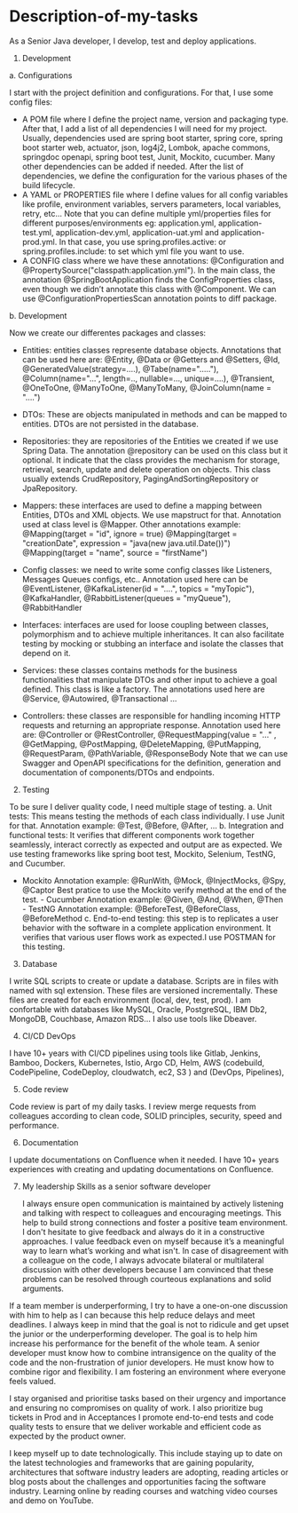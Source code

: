 # Description-of-my-tasks

 As a Senior Java developer, I develop, test and deploy applications.

1.	Development
   
a.	 Configurations

I start with the project definition and configurations. For that, I use some config files:
- A POM file where I define the project name, version and packaging type.  After that, I add a list of all dependencies I will need for my project. Usually, dependencies used are spring boot starter, spring core, spring boot starter web, actuator, json, log4j2, Lombok, apache commons, springdoc openapi, spring boot test, Junit, Mockito, cucumber. Many other dependencies can be added if needed. After the list of dependencies, we define the configuration for the various phases of the build lifecycle.
- A YAML or PROPERTIES file where I define values for all config variables like profile, environment variables, servers parameters, local variables, retry, etc... Note that you can define multiple yml/properties files for different purposes/environments eg: application.yml, application-test.yml, application-dev.yml, application-uat.yml and application-prod.yml. In that case, you use spring.profiles.active: or spring.profiles.include: to set which yml file you want to use.
- A CONFIG class where we have these annotations: @Configuration and 
@PropertySource("classpath:application.yml"). In the main class, the annotation @SpringBootApplication finds the ConfigProperties class, even though we didn’t annotate this class with @Component. We can use @ConfigurationPropertiesScan annotation points to diff package.

b.	Development

Now we create our differentes packages and classes:

- Entities: entities classes represente database objects. Annotations that can be used here are: @Entity, @Data or @Getters and  @Setters, @Id,  @GeneratedValue(strategy=….), @Tabe(name="….."), @Column(name="…", length=.., nullable=…, unique=….), @Transient, @OneToOne, @ManyToOne, @ManyToMany, @JoinColumn(name = "….")

- DTOs: These are objects manipulated in methods and can be mapped to entities. DTOs are not persisted in the database.

- Repositories: they are repositories of the Entities we created if we use Spring Data. The annotation @repository can be used on this class but it optional. It indicate that the class provides the mechanism for storage, retrieval, search, update and delete operation on objects. This class usually extends CrudRepository, PagingAndSortingRepository or JpaRepository.

- Mappers: these interfaces are used to define a mapping between Entities, DTOs and XML objects. We use mapstruct for that. Annotation used at class level is @Mapper. Other annotations example:
@Mapping(target = "id", ignore = true)
@Mapping(target = "creationDate", expression = "java(new java.util.Date())")
@Mapping(target = "name", source = "firstName")

- Config classes: we need to write some config classes like Listeners, Messages Queues configs, etc..
Annotation used here can be @EventListener, @KafkaListener(id = "….", topics = "myTopic"), @KafkaHandler, @RabbitListener(queues = "myQueue"), @RabbitHandler

- Interfaces: interfaces are used for loose coupling between classes, polymorphism and to achieve multiple inheritances. It can also facilitate testing by mocking or stubbing an interface and isolate the classes that depend on it.
 
- Services:  these classes contains methods for the business functionalities that manipulate DTOs and other input to achieve a goal defined. This class is like a factory. The annotations used here are @Service, @Autowired,  @Transactional …

- Controllers: these classes are responsible for handling incoming HTTP requests and returning an appropriate response. Annotation used here are: @Controller or @RestController, @RequestMapping(value = "…" , @GetMapping,  @PostMapping, @DeleteMapping, @PutMapping,  @RequestParam, @PathVariable, @ResponseBody
Note that we can use Swagger and OpenAPI specifications for the definition, generation and documentation of components/DTOs and endpoints.


2.	Testing
   
To be sure I deliver quality code, I need multiple stage of testing.
a.	Unit tests: This means testing the methods of each class individually. I use Junit for that. Annotation example: @Test, @Before, @After, …
b.	Integration and functional tests: It verifies that different components work together seamlessly, interact correctly as expected and output are as expected. We use testing frameworks like spring boot test, Mockito, Selenium, TestNG, and Cucumber. 
- Mockito Annotation example: @RunWith, @Mock, @InjectMocks, @Spy, @Captor
Best pratice to use the Mockito verify method at the end of the test.
              - Cucumber Annotation example: @Given, @And, @When, @Then
              - TestNG Annotation example: @BeforeTest, @BeforeClass, @BeforeMethod
c.	End-to-end testing: this step is to replicates a user behavior with the software in a complete application environment. It verifies that various user flows work as expected.I use POSTMAN for this testing.


3.	Database
   
I write SQL scripts to create or update a database. Scripts are in files with named with sql extension. These files are versioned incrementally. These files are created for each environment (local, dev, test, prod).
I am confortable with databases like MySQL, Oracle, PostgreSQL, IBM Db2, MongoDB, Couchbase, Amazon RDS…
I also use tools like Dbeaver.

4.	CI/CD DevOps
   
I have 10+ years with CI/CD pipelines using tools like Gitlab, Jenkins, Bamboo, Dockers, Kubernetes, Istio,  Argo CD,  Helm,  AWS (codebuild,  CodePipeline, CodeDeploy, cloudwatch, ec2, S3 ) and (DevOps, Pipelines),

5.	Code review
   
Code review is part of my daily tasks. I review merge requests from colleagues according to clean code, SOLID principles, security, speed and performance.

6.	Documentation
   
I update documentations on Confluence when it needed. I have 10+ years experiences with creating and updating documentations on Confluence.

7. My leadership Skills as a senior software developer

   I always ensure open communication is maintained by actively listening and talking with respect to colleagues and encouraging meetings. This help to build strong connections and foster a positive team environment. I don't hesitate to give feedback and always do it in a constructive approaches. I value feedback even on myself because it’s a meaningful way to learn what’s working and what isn't. In case of disagreement with a colleague on the code, I always advocate bilateral or multilateral discussion with other developers because I am convinced that these problems can be resolved through courteous explanations and solid arguments.
   
If a team member is underperforming, I try to have a one-on-one discussion with him to help as I can because this help reduce delays and meet deadlines. I always keep in mind that the goal is not to ridicule and get upset the junior or the underperforming developer. The goal is to help him increase his performance for the benefit of the whole team. A senior developer must know how to combine intransigence on the quality of the code and the non-frustration of junior developers. He must know how to combine rigor and flexibility. I am fostering an environment where everyone feels valued.

I stay organised and prioritise tasks based on their urgency and importance and ensuring no compromises on quality of work. I also prioritize bug tickets in Prod and in Acceptances I promote end-to-end tests and code quality tests to ensure that we deliver workable and efficient code as expected by the product owner.

I keep myself up to date technologically. This include staying up to date on the latest technologies and frameworks that are gaining popularity, architectures that software industry leaders are adopting, reading articles or blog posts about the challenges and opportunities facing the software industry. Learning online by reading courses and watching video courses and demo on YouTube.


